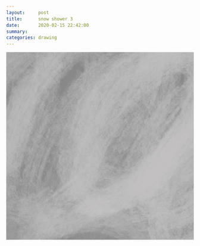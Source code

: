 ```yaml
---
layout:     post
title:      snow shower 3
date:       2020-02-15 22:42:00
summary:    
categories: drawing
---
```

![snow shower 3](/images/diary/snow-shower-3.png ".")
